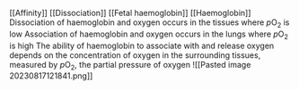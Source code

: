 [[Affinity]]
[[Dissociation]]
[[Fetal haemoglobin]]
[[Haemoglobin]]
Dissociation of haemoglobin and oxygen occurs in the tissues where *p*O<sub>2</sub> is low
Association of haemoglobin and oxygen occurs in the lungs where *p*O<sub>2</sub> is high
The ability of haemoglobin to associate with and release oxygen depends on the concentration of oxygen in the surrounding tissues, measured by *p*O<sub>2</sub>, the partial pressure of oxygen
![[Pasted image 20230817121841.png]]
